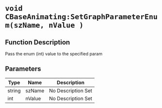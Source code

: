 # `void CBaseAnimating:SetGraphParameterEnum(szName, nValue )`
## Function Description
Pass the enum (int) value to the specified param
## Parameters
Type|Name|Description
--|--|--
string|szName|No Description Set
int|nValue|No Description Set
